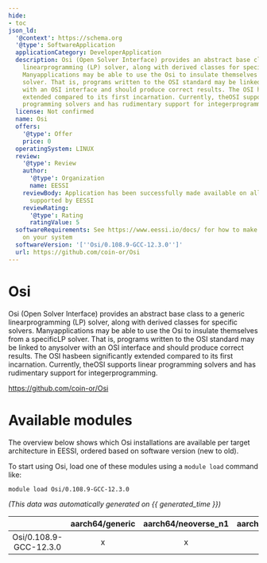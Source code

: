 ```yaml
---
hide:
- toc
json_ld:
  '@context': https://schema.org
  '@type': SoftwareApplication
  applicationCategory: DeveloperApplication
  description: Osi (Open Solver Interface) provides an abstract base class to a generic
    linearprogramming (LP) solver, along with derived classes for specific solvers.
    Manyapplications may be able to use the Osi to insulate themselves from a specificLP
    solver. That is, programs written to the OSI standard may be linked to anysolver
    with an OSI interface and should produce correct results. The OSI hasbeen significantly
    extended compared to its first incarnation. Currently, theOSI supports linear
    programming solvers and has rudimentary support for integerprogramming.
  license: Not confirmed
  name: Osi
  offers:
    '@type': Offer
    price: 0
  operatingSystem: LINUX
  review:
    '@type': Review
    author:
      '@type': Organization
      name: EESSI
    reviewBody: Application has been successfully made available on all architectures
      supported by EESSI
    reviewRating:
      '@type': Rating
      ratingValue: 5
  softwareRequirements: See https://www.eessi.io/docs/ for how to make EESSI available
    on your system
  softwareVersion: '[''Osi/0.108.9-GCC-12.3.0'']'
  url: https://github.com/coin-or/Osi
---
```


Osi
===


Osi (Open Solver Interface) provides an abstract base class to a generic linearprogramming (LP) solver, along with derived classes for specific solvers. Manyapplications may be able to use the Osi to insulate themselves from a specificLP solver. That is, programs written to the OSI standard may be linked to anysolver with an OSI interface and should produce correct results. The OSI hasbeen significantly extended compared to its first incarnation. Currently, theOSI supports linear programming solvers and has rudimentary support for integerprogramming.

https://github.com/coin-or/Osi
# Available modules


The overview below shows which Osi installations are available per target architecture in EESSI, ordered based on software version (new to old).

To start using Osi, load one of these modules using a `module load` command like:

```shell
module load Osi/0.108.9-GCC-12.3.0
```

*(This data was automatically generated on {{ generated_time }})*  

| |aarch64/generic|aarch64/neoverse_n1|aarch64/neoverse_v1|aarch64/nvidia/grace|x86_64/generic|x86_64/amd/zen2|x86_64/amd/zen3|x86_64/amd/zen4|x86_64/intel/cascadelake|x86_64/intel/haswell|x86_64/intel/icelake|x86_64/intel/sapphirerapids|x86_64/intel/skylake_avx512|
| :---: | :---: | :---: | :---: | :---: | :---: | :---: | :---: | :---: | :---: | :---: | :---: | :---: | :---: |
|Osi/0.108.9-GCC-12.3.0|x|x|x|x|x|x|x|x|x|x|x|x|x|

